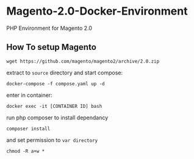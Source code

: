 # Magento-2.0-Docker-Environment
PHP Environment for Magento 2.0


How To setup Magento
---

```wget https://github.com/magento/magento2/archive/2.0.zip```

extract to ```source``` directory and start compose: 

```docker-compose -f compose.yaml up -d```

enter in container:

```docker exec -it [CONTAINER ID] bash```

run php composer to install dependancy

```composer install```

and set permission to ```var directory```

```chmod -R a+w *```
